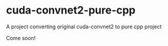 # cuda-convnet2-pure-cpp
A project converting original cuda-convnet2 to pure cpp project

Come soon!
